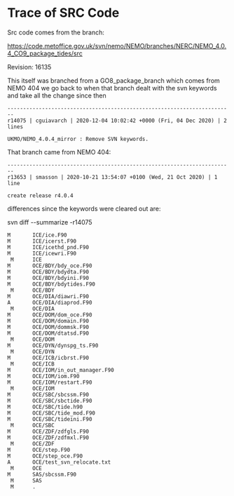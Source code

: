 # Trace of SRC Code

Src code comes from the branch:

https://code.metoffice.gov.uk/svn/nemo/NEMO/branches/NERC/NEMO_4.0.4_CO9_package_tides/src

Revision: 16135


This itself was branched from a GO8_package_branch  which comes from NEMO 404
we go back to when that branch dealt with the svn keywords and take all the change since then


```
------------------------------------------------------------------------
r14075 | cguiavarch | 2020-12-04 10:02:42 +0000 (Fri, 04 Dec 2020) | 2 lines

UKMO/NEMO_4.0.4_mirror : Remove SVN keywords. 
```

That branch came from NEMO 404:

```
------------------------------------------------------------------------
r13653 | smasson | 2020-10-21 13:54:07 +0100 (Wed, 21 Oct 2020) | 1 line

create release r4.0.4
```


differences since the keywords were cleared out are:


svn diff --summarize -r14075

```
M       ICE/ice.F90
M       ICE/icerst.F90
M       ICE/icethd_pnd.F90
M       ICE/icewri.F90
 M      ICE
M       OCE/BDY/bdy_oce.F90
M       OCE/BDY/bdydta.F90
M       OCE/BDY/bdyini.F90
M       OCE/BDY/bdytides.F90
 M      OCE/BDY
M       OCE/DIA/diawri.F90
A       OCE/DIA/diaprod.F90
 M      OCE/DIA
M       OCE/DOM/dom_oce.F90
M       OCE/DOM/domain.F90
M       OCE/DOM/dommsk.F90
M       OCE/DOM/dtatsd.F90
 M      OCE/DOM
M       OCE/DYN/dynspg_ts.F90
 M      OCE/DYN
M       OCE/ICB/icbrst.F90
 M      OCE/ICB
M       OCE/IOM/in_out_manager.F90
M       OCE/IOM/iom.F90
M       OCE/IOM/restart.F90
 M      OCE/IOM
M       OCE/SBC/sbcssm.F90
M       OCE/SBC/sbctide.F90
M       OCE/SBC/tide.h90
M       OCE/SBC/tide_mod.F90
M       OCE/SBC/tideini.F90
 M      OCE/SBC
M       OCE/ZDF/zdfgls.F90
M       OCE/ZDF/zdfmxl.F90
 M      OCE/ZDF
M       OCE/step.F90
M       OCE/step_oce.F90
A       OCE/test_svn_relocate.txt
 M      OCE
M       SAS/sbcssm.F90
 M      SAS
 M      .
```

